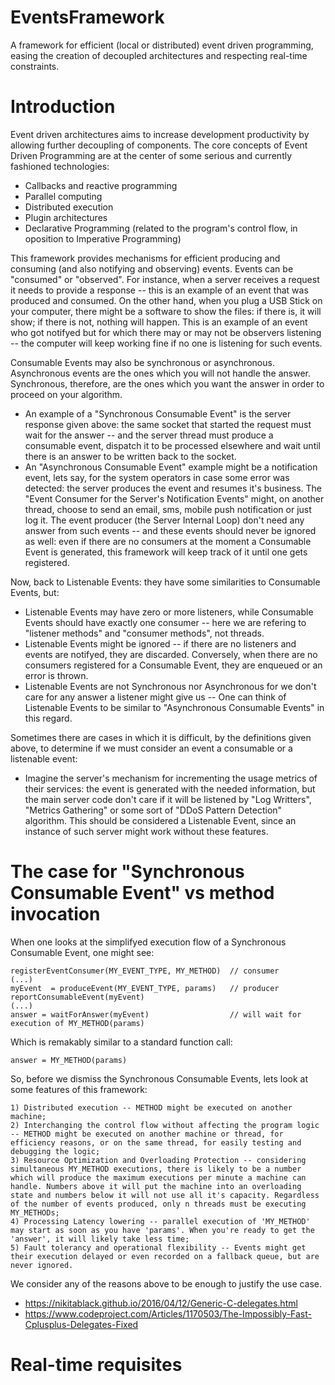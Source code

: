 # EventsFramework
A framework for efficient (local or distributed) event driven programming, easing the creation of decoupled architectures and respecting real-time constraints.


Introduction
============

Event driven architectures aims to increase development productivity by allowing further decoupling of components. The core concepts of Event Driven Programming are at the center of some serious and currently fashioned technologies:

  - Callbacks and reactive programming
  - Parallel computing
  - Distributed execution
  - Plugin architectures
  - Declarative Programming (related to the program's control flow, in oposition to Imperative Programming)

This framework provides mechanisms for efficient producing and consuming (and also notifying and observing) events. Events can be "consumed" or "observed". For instance, when a server receives a request it needs to provide a response -- this is an example of an event that was produced and consumed. On the other hand, when you plug a USB Stick on your computer, there might be a software to show the files: if there is, it will show; if there is not, nothing will happen. This is an example of an event who got notifyed but for which there may or may not be observers listening -- the computer will keep working fine if no one is listening for such events.

Consumable Events may also be synchronous or asynchronous. Asynchronous events are the ones which you will not handle the answer. Synchronous, therefore, are the ones which you want the answer in order to proceed on your algorithm.

  - An example of a "Synchronous Consumable Event" is the server response given above: the same socket that started the request must wait for the answer -- and the server thread must produce a consumable event, dispatch it to be processed elsewhere and wait until there is an answer to be written back to the socket.
  - An "Asynchronous Consumable Event" example might be a notification event, lets say, for the system operators in case some error was detected: the server produces the event and resumes it's business. The "Event Consumer for the Server's Notification Events" might, on another thread, choose to send an email, sms, mobile push notification or just log it. The event producer (the Server Internal Loop) don't need any answer from such events -- and these events should never be ignored as well: even if there are no consumers at the moment a Consumable Event is generated, this framework will keep track of it until one gets registered.

Now, back to Listenable Events: they have some similarities to Consumable Events, but:

  - Listenable Events may have zero or more listeners, while Consumable Events should have exactly one consumer -- here we are refering to "listener methods" and "consumer methods", not threads.
  - Listenable Events might be ignored -- if there are no listeners and events are notifyed, they are discarded. Conversely, when there are no consumers registered for a Consumable Event, they are enqueued or an error is thrown.
  - Listenable Events are not Synchronous nor Asynchronous for we don't care for any answer a listener might give us -- One can think of Listenable Events to be similar to "Asynchronous Consumable Events" in this regard.

Sometimes there are cases in which it is difficult, by the definitions given above, to determine if we must consider an event a consumable or a listenable event:

  - Imagine the server's mechanism for incrementing the usage metrics of their services: the event is generated with the needed information, but the main server code don't care if it will be listened by "Log Writters", "Metrics Gathering" or some sort of "DDoS Pattern Detection" algorithm. This should be considered a Listenable Event, since an instance of such server might work without these features.


The case for "Synchronous Consumable Event" vs method invocation
================================================================

When one looks at the simplifyed execution flow of a Synchronous Consumable Event, one might see:

	registerEventConsumer(MY_EVENT_TYPE, MY_METHOD)  // consumer
	(...)
	myEvent  = produceEvent(MY_EVENT_TYPE, params)   // producer
	reportConsumableEvent(myEvent)
	(...)
	answer = waitForAnswer(myEvent)                  // will wait for execution of MY_METHOD(params)

Which is remakably similar to a standard function call:

    answer = MY_METHOD(params)

So, before we dismiss the Synchronous Consumable Events, lets look at some features of this framework:

    1) Distributed execution -- METHOD might be executed on another machine;
    2) Interchanging the control flow without affecting the program logic -- METHOD might be executed on another machine or thread, for efficiency reasons, or on the same thread, for easily testing and debugging the logic;
    3) Resource Optimization and Overloading Protection -- considering simultaneous MY_METHOD executions, there is likely to be a number which will produce the maximum executions per minute a machine can handle. Numbers above it will put the machine into an overloading state and numbers below it will not use all it's capacity. Regardless of the number of events produced, only n threads must be executing MY_METHODs;
    4) Processing Latency lowering -- parallel execution of 'MY_METHOD' may start as soon as you have 'params'. When you're ready to get the 'answer', it will likely take less time;
    5) Fault tolerancy and operational flexibility -- Events might get their execution delayed or even recorded on a fallback queue, but are never ignored.

We consider any of the reasons above to be enough to justify the use case.


- https://nikitablack.github.io/2016/04/12/Generic-C-delegates.html
- https://www.codeproject.com/Articles/1170503/The-Impossibly-Fast-Cplusplus-Delegates-Fixed

Real-time requisites
====================

